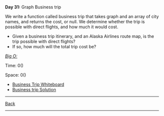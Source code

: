 **Day 31:** Graph Business trip

We write a function called business trip that takes graph and an array of city names, and returns the cost, or null. We determine whether the trip is possible with direct flights, and how much it would cost.

- Given a business trip itinerary, and an Alaska Airlines route map, is the trip possible with direct flights?
- If so, how much will the total trip cost be?

<u>*Big O:*</u>

Time: 0()

Space: 0()

- [Business Trip Whiteboard](../assets/breadth-1st-graph.png)
- [Business trip Solution](breadthFirst.js)

---
[Back](../README.md)

---